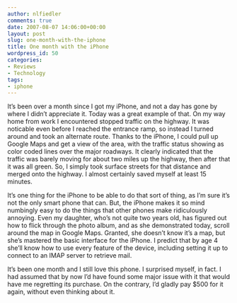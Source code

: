 ```yaml
---
author: nlfiedler
comments: true
date: 2007-08-07 14:06:00+00:00
layout: post
slug: one-month-with-the-iphone
title: One month with the iPhone
wordpress_id: 50
categories:
- Reviews
- Technology
tags:
- iphone
---
```


It’s been over a month since I got my iPhone, and not a day has gone by where I didn’t appreciate it. Today was a great example of that. On my way home from work I encountered stopped traffic on the highway. It was noticable even before I reached the entrance ramp, so instead I turned around and took an alternate route. Thanks to the iPhone, I could pull up Google Maps and get a view of the area, with the traffic status showing as color coded lines over the major roadways. It clearly indicated that the traffic was barely moving for about two miles up the highway, then after that it was all green. So, I simply took surface streets for that distance and merged onto the highway. I almost certainly saved myself at least 15 minutes.

   

It’s one thing for the iPhone to be able to do that sort of thing, as I’m sure it’s not the only smart phone that can. But, the iPhone makes it so mind numbingly easy to do the things that other phones make ridiculously annoying. Even my daughter, who’s not quite two years old, has figured out how to flick through the photo album, and as she demonstrated today, scroll around the map in Google Maps. Granted, she doesn’t know it’s a map, but she’s mastered the basic interface for the iPhone. I predict that by age 4 she’ll know how to use every feature of the device, including setting it up to connect to an IMAP server to retrieve mail.

   

It’s been one month and I still love this phone. I surprised myself, in fact. I had assumed that by now I’d have found some major issue with it that would have me regretting its purchase. On the contrary, I’d gladly pay $500 for it again, without even thinking about it.
